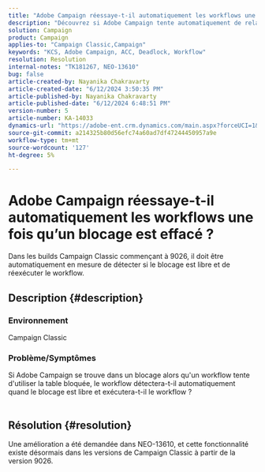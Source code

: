```yaml
---
title: "Adobe Campaign réessaye-t-il automatiquement les workflows une fois qu’un blocage est effacé ?"
description: "Découvrez si Adobe Campaign tente automatiquement de relancer les workflows une fois qu’un blocage est effacé. Cette fonctionnalité est disponible dans les versions Campaign Classic à partir de la version 9026."
solution: Campaign
product: Campaign
applies-to: "Campaign Classic,Campaign"
keywords: "KCS, Adobe Campaign, ACC, Deadlock, Workflow"
resolution: Resolution
internal-notes: "TK181267, NEO-13610"
bug: false
article-created-by: Nayanika Chakravarty
article-created-date: "6/12/2024 3:50:35 PM"
article-published-by: Nayanika Chakravarty
article-published-date: "6/12/2024 6:48:51 PM"
version-number: 5
article-number: KA-14033
dynamics-url: "https://adobe-ent.crm.dynamics.com/main.aspx?forceUCI=1&pagetype=entityrecord&etn=knowledgearticle&id=cec0b17e-d328-ef11-840b-0022480a40c2"
source-git-commit: a214325b80d56efc74a60ad7df47244450957a9e
workflow-type: tm+mt
source-wordcount: '127'
ht-degree: 5%

---
```


# Adobe Campaign réessaye-t-il automatiquement les workflows une fois qu’un blocage est effacé ?


Dans les builds Campaign Classic commençant à 9026, il doit être automatiquement en mesure de détecter si le blocage est libre et de réexécuter le workflow.

## Description {#description}


### <b>Environnement</b>

Campaign Classic

### <b>Problème/Symptômes</b>

Si Adobe Campaign se trouve dans un blocage alors qu&#39;un workflow tente d&#39;utiliser la table bloquée, le workflow détectera-t-il automatiquement quand le blocage est libre et exécutera-t-il le workflow ?
<br> 

## Résolution {#resolution}


Une amélioration a été demandée dans NEO-13610, et cette fonctionnalité existe désormais dans les versions de Campaign Classic à partir de la version 9026.

